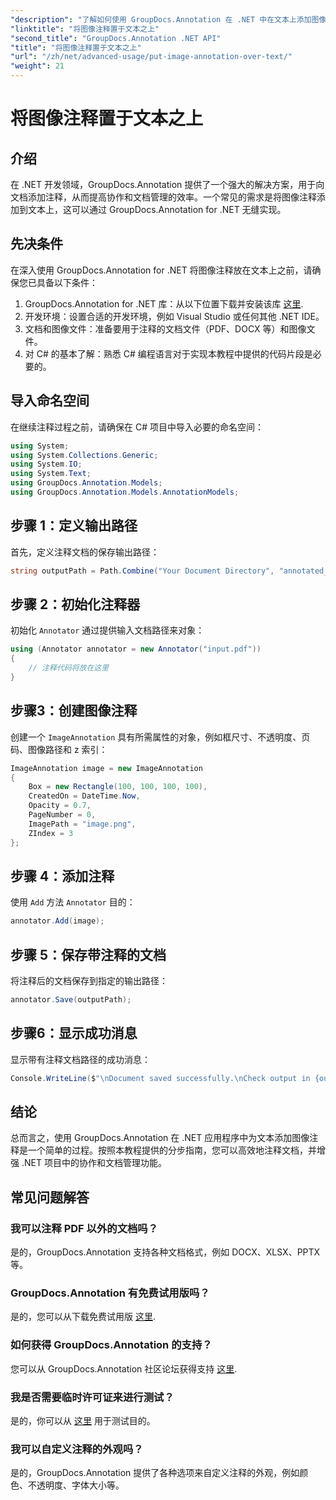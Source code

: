 ```yaml
---
"description": "了解如何使用 GroupDocs.Annotation 在 .NET 中在文本上添加图像注释，以实现高效的文档管理和协作。"
"linktitle": "将图像注释置于文本之上"
"second_title": "GroupDocs.Annotation .NET API"
"title": "将图像注释置于文本之上"
"url": "/zh/net/advanced-usage/put-image-annotation-over-text/"
"weight": 21
---
```


# 将图像注释置于文本之上

## 介绍
在 .NET 开发领域，GroupDocs.Annotation 提供了一个强大的解决方案，用于向文档添加注释，从而提高协作和文档管理的效率。一个常见的需求是将图像注释添加到文本上，这可以通过 GroupDocs.Annotation for .NET 无缝实现。
## 先决条件
在深入使用 GroupDocs.Annotation for .NET 将图像注释放在文本上之前，请确保您已具备以下条件：
1. GroupDocs.Annotation for .NET 库：从以下位置下载并安装该库 [这里](https://releases。groupdocs.com/annotation/net/).
2. 开发环境：设置合适的开发环境，例如 Visual Studio 或任何其他 .NET IDE。
3. 文档和图像文件：准备要用于注释的文档文件（PDF、DOCX 等）和图像文件。
4. 对 C# 的基本了解：熟悉 C# 编程语言对于实现本教程中提供的代码片段是必要的。

## 导入命名空间
在继续注释过程之前，请确保在 C# 项目中导入必要的命名空间：
```csharp
using System;
using System.Collections.Generic;
using System.IO;
using System.Text;
using GroupDocs.Annotation.Models;
using GroupDocs.Annotation.Models.AnnotationModels;
```
## 步骤 1：定义输出路径
首先，定义注释文档的保存输出路径：
```csharp
string outputPath = Path.Combine("Your Document Directory", "annotated_document.pdf");
```
## 步骤 2：初始化注释器
初始化 `Annotator` 通过提供输入文档路径来对象：
```csharp
using (Annotator annotator = new Annotator("input.pdf"))
{
    // 注释代码将放在这里
}
```
## 步骤3：创建图像注释
创建一个 `ImageAnnotation` 具有所需属性的对象，例如框尺寸、不透明度、页码、图像路径和 z 索引：
```csharp
ImageAnnotation image = new ImageAnnotation
{
    Box = new Rectangle(100, 100, 100, 100),
    CreatedOn = DateTime.Now,
    Opacity = 0.7,
    PageNumber = 0,
    ImagePath = "image.png",
    ZIndex = 3
};
```
## 步骤 4：添加注释
使用 `Add` 方法 `Annotator` 目的：
```csharp
annotator.Add(image);
```
## 步骤 5：保存带注释的文档
将注释后的文档保存到指定的输出路径：
```csharp
annotator.Save(outputPath);
```
## 步骤6：显示成功消息
显示带有注释文档路径的成功消息：
```csharp
Console.WriteLine($"\nDocument saved successfully.\nCheck output in {outputPath}.");
```

## 结论
总而言之，使用 GroupDocs.Annotation 在 .NET 应用程序中为文本添加图像注释是一个简单的过程。按照本教程提供的分步指南，您可以高效地注释文档，并增强 .NET 项目中的协作和文档管理功能。
## 常见问题解答
### 我可以注释 PDF 以外的文档吗？
是的，GroupDocs.Annotation 支持各种文档格式，例如 DOCX、XLSX、PPTX 等。
### GroupDocs.Annotation 有免费试用版吗？
是的，您可以从下载免费试用版 [这里](https://releases。groupdocs.com/).
### 如何获得 GroupDocs.Annotation 的支持？
您可以从 GroupDocs.Annotation 社区论坛获得支持 [这里](https://forum。groupdocs.com/c/annotation/10).
### 我是否需要临时许可证来进行测试？
是的，你可以从 [这里](https://purchase.groupdocs.com/temporary-license/) 用于测试目的。
### 我可以自定义注释的外观吗？
是的，GroupDocs.Annotation 提供了各种选项来自定义注释的外观，例如颜色、不透明度、字体大小等。